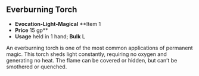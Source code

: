 ## Everburning Torch 
- **Evocation-Light-Magical**   **Item 1
- **Price** 15 gp**
- **Usage** held in 1 hand; **Bulk** L

An everburning torch is one of the most common applications
of permanent magic. This torch sheds light constantly, requiring
no oxygen and generating no heat. The flame can be covered or
hidden, but can’t be smothered or quenched.